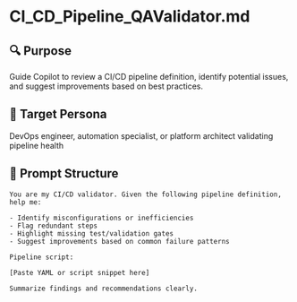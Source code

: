 # CI_CD_Pipeline_QAValidator.md

## 🔍 Purpose  
Guide Copilot to review a CI/CD pipeline definition, identify potential issues, and suggest improvements based on best practices.

## 🎯 Target Persona  
DevOps engineer, automation specialist, or platform architect validating pipeline health

## 🧠 Prompt Structure

```plaintext
You are my CI/CD validator. Given the following pipeline definition, help me:

- Identify misconfigurations or inefficiencies  
- Flag redundant steps  
- Highlight missing test/validation gates  
- Suggest improvements based on common failure patterns

Pipeline script:

[Paste YAML or script snippet here]

Summarize findings and recommendations clearly.
